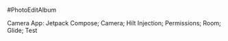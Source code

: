 #PhotoEditAlbum

Camera App: Jetpack Compose; Camera; Hilt Injection; Permissions; Room; Glide; Test
